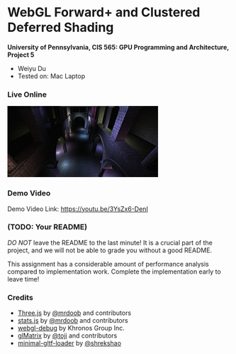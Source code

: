 WebGL Forward+ and Clustered Deferred Shading
======================

**University of Pennsylvania, CIS 565: GPU Programming and Architecture, Project 5**

* Weiyu Du
* Tested on: Mac Laptop

### Live Online

[![](img/thumb.png)](http://TODO.github.io/Project5-WebGL-Forward-Plus-and-Clustered-Deferred)

### Demo Video

Demo Video Link: https://youtu.be/3YsZx6-DenI

### (TODO: Your README)

*DO NOT* leave the README to the last minute! It is a crucial part of the
project, and we will not be able to grade you without a good README.

This assignment has a considerable amount of performance analysis compared
to implementation work. Complete the implementation early to leave time!


### Credits

* [Three.js](https://github.com/mrdoob/three.js) by [@mrdoob](https://github.com/mrdoob) and contributors
* [stats.js](https://github.com/mrdoob/stats.js) by [@mrdoob](https://github.com/mrdoob) and contributors
* [webgl-debug](https://github.com/KhronosGroup/WebGLDeveloperTools) by Khronos Group Inc.
* [glMatrix](https://github.com/toji/gl-matrix) by [@toji](https://github.com/toji) and contributors
* [minimal-gltf-loader](https://github.com/shrekshao/minimal-gltf-loader) by [@shrekshao](https://github.com/shrekshao)
